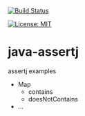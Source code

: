 [![Build Status](https://travis-ci.com/claudioaltamura/java-assertj.svg?branch=master)](https://travis-ci.com/claudioaltamura/java-assertj)

[![License: MIT](https://img.shields.io/badge/License-MIT-yellow.svg)](https://opensource.org/licenses/MIT)

# java-assertj
assertj examples

* Map
    * contains
    * doesNotContains
* ...
